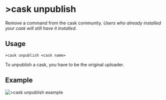 # >cask unpublish
Remove a command from the cask community. *Users who already installed your cask will still have it installed.*

## Usage
```
>cask unpublish <cask name>
```

To unpublish a cask, you have to be the original uploader.

## Example
![>cask unpublish example](https://i.imgur.com/li13PRj.png)
